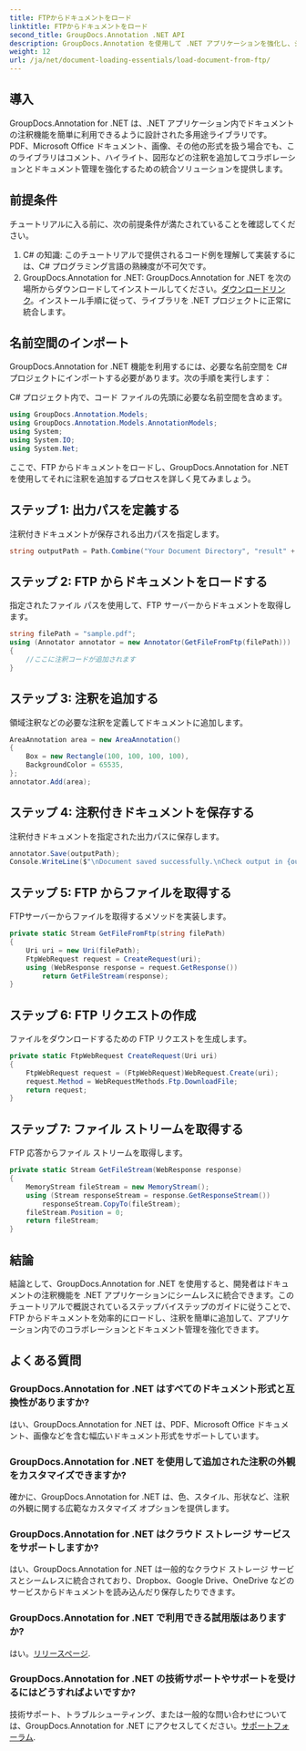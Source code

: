 ```yaml
---
title: FTPからドキュメントをロード
linktitle: FTPからドキュメントをロード
second_title: GroupDocs.Annotation .NET API
description: GroupDocs.Annotation を使用して .NET アプリケーションを強化し、シームレスなドキュメント注釈を追加します。ステップバイステップのチュートリアルが含まれています。
weight: 12
url: /ja/net/document-loading-essentials/load-document-from-ftp/
---
```

## 導入
GroupDocs.Annotation for .NET は、.NET アプリケーション内でドキュメントの注釈機能を簡単に利用できるように設計された多用途ライブラリです。 PDF、Microsoft Office ドキュメント、画像、その他の形式を扱う場合でも、このライブラリはコメント、ハイライト、図形などの注釈を追加してコラボレーションとドキュメント管理を強化するための統合ソリューションを提供します。
## 前提条件
チュートリアルに入る前に、次の前提条件が満たされていることを確認してください。
1. C# の知識: このチュートリアルで提供されるコード例を理解して実装するには、C# プログラミング言語の熟練度が不可欠です。
2.  GroupDocs.Annotation for .NET: GroupDocs.Annotation for .NET を次の場所からダウンロードしてインストールしてください。[ダウンロードリンク](https://releases.groupdocs.com/annotation/net/)。インストール手順に従って、ライブラリを .NET プロジェクトに正常に統合します。
## 名前空間のインポート
GroupDocs.Annotation for .NET 機能を利用するには、必要な名前空間を C# プロジェクトにインポートする必要があります。次の手順を実行します：

C# プロジェクト内で、コード ファイルの先頭に必要な名前空間を含めます。
```csharp
using GroupDocs.Annotation.Models;
using GroupDocs.Annotation.Models.AnnotationModels;
using System;
using System.IO;
using System.Net;
```

ここで、FTP からドキュメントをロードし、GroupDocs.Annotation for .NET を使用してそれに注釈を追加するプロセスを詳しく見てみましょう。
## ステップ 1: 出力パスを定義する
注釈付きドキュメントが保存される出力パスを指定します。
```csharp
string outputPath = Path.Combine("Your Document Directory", "result" + Path.GetExtension("input.pdf"));
```
## ステップ 2: FTP からドキュメントをロードする
指定されたファイル パスを使用して、FTP サーバーからドキュメントを取得します。
```csharp
string filePath = "sample.pdf";
using (Annotator annotator = new Annotator(GetFileFromFtp(filePath)))
{
    //ここに注釈コードが追加されます
}
```
## ステップ 3: 注釈を追加する
領域注釈などの必要な注釈を定義してドキュメントに追加します。
```csharp
AreaAnnotation area = new AreaAnnotation()
{
    Box = new Rectangle(100, 100, 100, 100),
    BackgroundColor = 65535,
};
annotator.Add(area);
```
## ステップ 4: 注釈付きドキュメントを保存する
注釈付きドキュメントを指定された出力パスに保存します。
```csharp
annotator.Save(outputPath);
Console.WriteLine($"\nDocument saved successfully.\nCheck output in {outputPath}.");
```
## ステップ 5: FTP からファイルを取得する
FTPサーバーからファイルを取得するメソッドを実装します。
```csharp
private static Stream GetFileFromFtp(string filePath)
{
    Uri uri = new Uri(filePath);
    FtpWebRequest request = CreateRequest(uri);
    using (WebResponse response = request.GetResponse())
        return GetFileStream(response);
}
```
## ステップ 6: FTP リクエストの作成
ファイルをダウンロードするための FTP リクエストを生成します。
```csharp
private static FtpWebRequest CreateRequest(Uri uri)
{
    FtpWebRequest request = (FtpWebRequest)WebRequest.Create(uri);
    request.Method = WebRequestMethods.Ftp.DownloadFile;
    return request;
}
```
## ステップ 7: ファイル ストリームを取得する
FTP 応答からファイル ストリームを取得します。
```csharp
private static Stream GetFileStream(WebResponse response)
{
    MemoryStream fileStream = new MemoryStream();
    using (Stream responseStream = response.GetResponseStream())
        responseStream.CopyTo(fileStream);
    fileStream.Position = 0;
    return fileStream;
}
```
## 結論
結論として、GroupDocs.Annotation for .NET を使用すると、開発者はドキュメントの注釈機能を .NET アプリケーションにシームレスに統合できます。このチュートリアルで概説されているステップバイステップのガイドに従うことで、FTP からドキュメントを効率的にロードし、注釈を簡単に追加して、アプリケーション内でのコラボレーションとドキュメント管理を強化できます。
## よくある質問
### GroupDocs.Annotation for .NET はすべてのドキュメント形式と互換性がありますか?
はい、GroupDocs.Annotation for .NET は、PDF、Microsoft Office ドキュメント、画像などを含む幅広いドキュメント形式をサポートしています。
### GroupDocs.Annotation for .NET を使用して追加された注釈の外観をカスタマイズできますか?
確かに、GroupDocs.Annotation for .NET は、色、スタイル、形状など、注釈の外観に関する広範なカスタマイズ オプションを提供します。
### GroupDocs.Annotation for .NET はクラウド ストレージ サービスをサポートしますか?
はい、GroupDocs.Annotation for .NET は一般的なクラウド ストレージ サービスとシームレスに統合されており、Dropbox、Google Drive、OneDrive などのサービスからドキュメントを読み込んだり保存したりできます。
### GroupDocs.Annotation for .NET で利用できる試用版はありますか?
はい。[リリースページ](https://releases.groupdocs.com/).
### GroupDocs.Annotation for .NET の技術サポートやサポートを受けるにはどうすればよいですか?
技術サポート、トラブルシューティング、または一般的な問い合わせについては、GroupDocs.Annotation for .NET にアクセスしてください。[サポートフォーラム](https://forum.groupdocs.com/c/annotation/10).